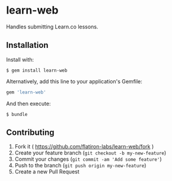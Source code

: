 # learn-web

Handles submitting Learn.co lessons.

## Installation

Install with:

```
$ gem install learn-web
```

Alternatively, add this line to your application's Gemfile:

```ruby
gem 'learn-web'
```

And then execute:

    $ bundle

## Contributing

1. Fork it ( https://github.com/flatiron-labs/learn-web/fork )
2. Create your feature branch (`git checkout -b my-new-feature`)
3. Commit your changes (`git commit -am 'Add some feature'`)
4. Push to the branch (`git push origin my-new-feature`)
5. Create a new Pull Request
